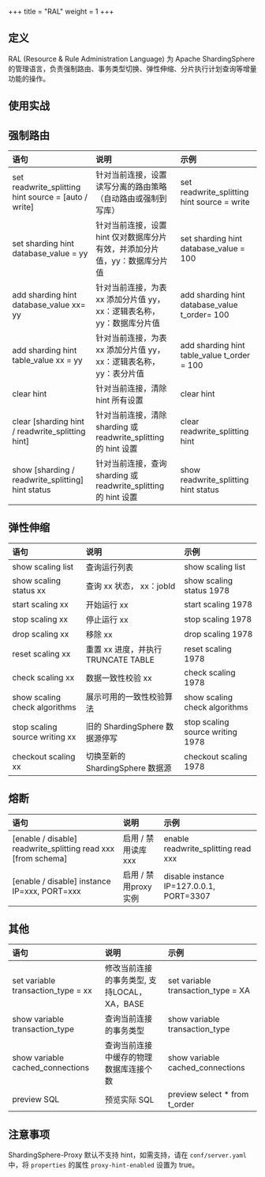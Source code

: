 +++
title = "RAL"
weight = 1
+++

## 定义

RAL (Resource & Rule Administration Language) 为 Apache ShardingSphere 的管理语言，负责强制路由、事务类型切换、弹性伸缩、分片执行计划查询等增量功能的操作。

## 使用实战

## 强制路由

| 语句                                                | 说明                                                            | 示例                                           |
|:---------------------------------------------------|:----------------------------------------------------------------|:-----------------------------------------------|
|set readwrite_splitting hint source = [auto / write]| 针对当前连接，设置读写分离的路由策略（自动路由或强制到写库）              | set readwrite_splitting hint source = write   |  
|set sharding hint database_value = yy               | 针对当前连接，设置 hint 仅对数据库分片有效，并添加分片值，yy：数据库分片值 | set sharding hint database_value = 100        |  
|add sharding hint database_value xx= yy             | 针对当前连接，为表 xx 添加分片值 yy，xx：逻辑表名称，yy：数据库分片值     | add sharding hint database_value t_order= 100 |  
|add sharding hint table_value xx = yy               | 针对当前连接，为表 xx 添加分片值 yy，xx：逻辑表名称，yy：表分片值        | add sharding hint table_value t_order = 100   |  
|clear hint                                          | 针对当前连接，清除 hint 所有设置                                    | clear hint                                    |  
|clear [sharding hint / readwrite_splitting hint]    | 针对当前连接，清除 sharding 或 readwrite_splitting 的 hint 设置     | clear readwrite_splitting hint                |  
|show [sharding / readwrite_splitting] hint status   | 针对当前连接，查询 sharding 或 readwrite_splitting 的 hint 设置     | show readwrite_splitting hint status          |  

## 弹性伸缩

| 语句                                                | 说明                                                           | 示例                                           |
|:---------------------------------------------------|:--------------------------------------------------------------|:-----------------------------------------------|
|show scaling list                                   | 查询运行列表                                                    | show scaling list                              |  
|show scaling status xx                              | 查询 xx 状态， xx：jobId                                        | show scaling status 1978                       |  
|start scaling xx                                    | 开始运行 xx                                                     | start scaling 1978                             |  
|stop scaling xx                                     | 停止运行 xx                                                     | stop scaling 1978                              |  
|drop scaling xx                                     | 移除 xx                                                        | drop scaling 1978                              |  
|reset scaling xx                                    | 重置 xx 进度，并执行 TRUNCATE TABLE                              | reset scaling 1978                             |  
|check scaling xx                                    | 数据一致性校验 xx                                                | check scaling 1978                             |  
|show scaling check algorithms                       | 展示可用的一致性校验算法                                           | show scaling check algorithms                  |  
|stop scaling source writing xx                      | 旧的 ShardingSphere 数据源停写                                    | stop scaling source writing 1978               |  
|checkout scaling xx                                 | 切换至新的 ShardingSphere 数据源                                  | checkout scaling 1978                         |  


## 熔断

| 语句                                                               | 说明                                | 示例                                           |
|:------------------------------------------------------------------|:------------------------------------|:----------------------------------------------|
|[enable / disable] readwrite_splitting read xxx [from schema]      | 启用 / 禁用读库xxx                    | enable readwrite_splitting read xxx           |  
|[enable / disable] instance IP=xxx, PORT=xxx                       | 启用 / 禁用proxy实例                  | disable instance IP=127.0.0.1, PORT=3307      |  

## 其他

| 语句                                                | 说明                                                          | 示例                                           |
|:---------------------------------------------------|:--------------------------------------------------------------|:----------------------------------------------|
|set variable transaction_type = xx                  | 修改当前连接的事务类型, 支持LOCAL，XA，BASE                        | set variable transaction_type = XA            |  
|show variable transaction_type                      | 查询当前连接的事务类型                                            | show variable transaction_type                |  
|show variable cached_connections                    | 查询当前连接中缓存的物理数据库连接个数                               | show variable cached_connections              |  
|preview SQL                                         | 预览实际 SQL                                                    | preview select * from t_order                 |  

## 注意事项

ShardingSphere-Proxy 默认不支持 hint，如需支持，请在 `conf/server.yaml` 中，将 `properties` 的属性 `proxy-hint-enabled` 设置为 true。
